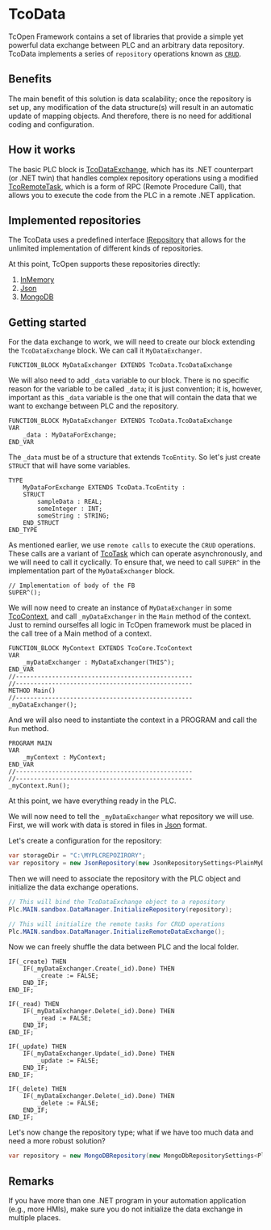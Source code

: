 # TcoData

TcOpen Framework contains a set of libraries that provide a simple yet powerful data exchange between PLC and an arbitrary data repository. TcoData implements a series of `repository` operations known as [`CRUD`](https://en.wikipedia.org/wiki/Create,_read,_update_and_delete).

## Benefits
The main benefit of this solution is data scalability; once the repository is set up, any modification of the data structure(s) will result in an automatic update of mapping objects. And therefore, there is no need for additional coding and configuration.

## How it works

The basic PLC block is [TcoDataExchange](~/api/TcoData/PlcDocu.TcoData.TcoDataExchange.yml), which has its .NET counterpart (or .NET twin) that handles complex repository operations using a modified [TcoRemoteTask](~/api/TcoData/PlcDocu.TcoData.TcoDataTask.yml), which is a form of RPC (Remote Procedure Call), that allows you to execute the code from the PLC in a remote .NET application.

## Implemented repositories

The TcoData uses a predefined interface [IRepository](~/api/TcoData/TcOpen.Inxton.Data.RepositoryBase-1.yml) that allows for the unlimited implementation of different kinds of repositories.

At this point, TcOpen supports these repositories directly:

1. [InMemory](~/api/TcoData/TcOpen.Inxton.Data.InMemory.yml)
1. [Json](~/api/TcoData/TcOpen.Inxton.Data.Json.yml)
1. [MongoDB](~/api/TcoData/TcOpen.Inxton.Data.MongoDb.yml)

## Getting started

For the data exchange to work, we will need to create our block extending the `TcoDataExchange` block. We can call it `MyDataExchanger`. 

~~~iec
FUNCTION_BLOCK MyDataExchanger EXTENDS TcoData.TcoDataExchange
~~~

We will also need to add `_data` variable to our block.  There is no specific reason for the variable to be called `_data`; it is just convention; it is, however, important as this `_data` variable is the one that will contain the data that we want to exchange between PLC and the repository.

~~~iec
FUNCTION_BLOCK MyDataExchanger EXTENDS TcoData.TcoDataExchange
VAR
    _data : MyDataForExchange;
END_VAR    
~~~

The `_data` must be of a structure that extends `TcoEntity`. So let's just create `STRUCT` that will have some variables.

~~~iec
TYPE
    MyDataForExchange EXTENDS TcoData.TcoEntity :
    STRUCT
        sampleData : REAL;
        someInteger : INT;
        someString : STRING;
    END_STRUCT
END_TYPE
~~~

As mentioned earlier, we use `remote calls` to execute the `CRUD` operations. These calls are a variant of [TcoTask](~/api/TcoCore/PlcDocu.TcoCore.TcoTask.yml) which can operate asynchronously, and we will need to call it cyclically. To ensure that, we need to call `SUPER^` in the implementation part of the `MyDataExchanger` block.

~~~iec
// Implementation of body of the FB
SUPER^();
~~~

We will now need to create an instance of `MyDataExchanger` in some [TcoContext](~/api/TcoCore/PlcDocu.TcoCore.TcoContext.yml), and call `_myDataExchanger` in the `Main` method of the context. Just to remind ourselfes all logic in TcOpen framework must be placed in the call tree of a Main method of a context.

~~~iec
FUNCTION_BLOCK MyContext EXTENDS TcoCore.TcoContext
VAR
    _myDataExchanger : MyDataExchanger(THIS^);
END_VAR
//-------------------------------------------------
//-------------------------------------------------
METHOD Main()
//-------------------------------------------------
_myDataExchanger();
~~~

And we will also need to instantiate the context in a PROGRAM and call the `Run` method.

~~~iec
PROGRAM MAIN
VAR
    _myContext : MyContext;
END_VAR
//-------------------------------------------------
//-------------------------------------------------
_myContext.Run();
~~~

At this point, we have everything ready in the PLC. 

We will now need to tell the `_myDataExchanger` what repository we will use. First, we will work with data is stored in files in [Json](https://www.json.org/json-en.html) format.

Let's create a configuration for the repository:

~~~C#
var storageDir = "C:\MYPLCREPOZIRORY";
var repository = new JsonRepository(new JsonRepositorySettings<PlainMyDataForExchange>(storageDir));
~~~

Then we will need to associate the repository with the PLC object and initialize the data exchange operations.

~~~C#
// This will bind the TcoDataExchange object to a repository
Plc.MAIN.sandbox.DataManager.InitializeRepository(repository);

// This will initialize the remote tasks for CRUD operations
Plc.MAIN.sandbox.DataManager.InitializeRemoteDataExchange();
~~~


Now we can freely shuffle the data between PLC and the local folder.

~~~iec
IF(_create) THEN
    IF(_myDataExchanger.Create(_id).Done) THEN
        _create := FALSE;
    END_IF;
END_IF;

IF(_read) THEN
    IF(_myDataExchanger.Delete(_id).Done) THEN
        _read := FALSE;
    END_IF;
END_IF;

IF(_update) THEN
    IF(_myDataExchanger.Update(_id).Done) THEN
        _update := FALSE;
    END_IF;
END_IF;

IF(_delete) THEN
    IF(_myDataExchanger.Delete(_id).Done) THEN
        _delete := FALSE;
    END_IF;
END_IF;
~~~


Let's now change the repository type; what if we have too much data and need a more robust solution? 

~~~C#
var repository = new MongoDBRepository(new MongoDbRepositorySettings<PlainMyDataForExchange>("mongodb://localhost:27017","MyDatabase","MyCollection"));
~~~


## Remarks

If you have more than one .NET program in your automation application (e.g., more HMIs), make sure you do not initialize the data exchange in multiple places.






